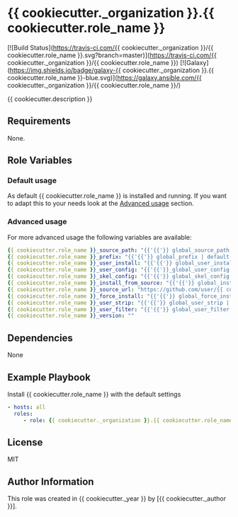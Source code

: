 # {{ cookiecutter._organization }}.{{ cookiecutter.role_name }}

[![Build Status](https://travis-ci.com/{{ cookiecutter._organization }}/{{ cookiecutter.role_name }}.svg?branch=master)](https://travis-ci.com/{{ cookiecutter._organization }}/{{ cookiecutter.role_name }})
[![Galaxy](https://img.shields.io/badge/galaxy-{{ cookiecutter._organization }}.{{ cookiecutter.role_name }}-blue.svg)](https://galaxy.ansible.com/{{ cookiecutter._organization }}/{{ cookiecutter.role_name }}/)

{{ cookiecutter.description }}

## Requirements

None.

## Role Variables

### Default usage

As default {{ cookiecutter.role_name }} is installed and running.
If you want to adapt this to your needs look at the [Advanced usage](#advanced-usage) section.

### Advanced usage

For more advanced usage the following variables are available:
```yaml
{{ cookiecutter.role_name }}_source_path: "{{'{{'}} global_source_path | default('/opt') {{'}}'}}"
{{ cookiecutter.role_name }}_prefix: "{{'{{'}} global_prefix | default('/usr/local') {{'}}'}}"
{{ cookiecutter.role_name }}_user_install: "{{'{{'}} global_user_install | default(false) {{'}}'}}"
{{ cookiecutter.role_name }}_user_config: "{{'{{'}}_global_user_config | default(false) {{'}}'}}"
{{ cookiecutter.role_name }}_skel_config: "{{'{{'}} global_skel_config | default(false) {{'}}'}}"
{{ cookiecutter.role_name }}_install_from_source: "{{'{{'}} global_install_from_source | default(false) {{'}}'}}"
{{ cookiecutter.role_name }}_source_url: "https://github.com/user/{{ cookiecutter.role_name }}/archive/{{ cookiecutter.role_name }}-{{'{{'}} {{ cookiecutter.role_name }}_git_version {{'}}'}}.tar.gz"
{{ cookiecutter.role_name }}_force_install: "{{'{{'}} global_force_install | default(false) {{'}}'}}"
{{ cookiecutter.role_name }}_user_strip: "{{'{{'}} global_user_strip | default([]) {{'}}'}}"
{{ cookiecutter.role_name }}_user_filter: "{{'{{'}} global_user_filter | default([]){{'}}'}}"
{{ cookiecutter.role_name }}_version: ""
```

## Dependencies

None

## Example Playbook

Install {{ cookiecutter.role_name }} with the default settings
```yaml
- hosts: all
  roles:
     - role: {{ cookiecutter._organization }}.{{ cookiecutter.role_name }}
```

## License

MIT

## Author Information

This role was created in {{ cookiecutter._year }} by [{{ cookiecutter._author }}].
